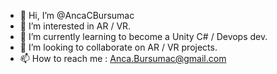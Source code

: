 - 👋 Hi, I’m @AncaCBursumac
- 👀 I’m interested in AR / VR. 
- 🌱 I’m currently learning to become a Unity C# / Devops dev.
- 💞️ I’m looking to collaborate on AR / VR projects. 
- 📫 How to reach me : Anca.Bursumac@gmail.com

<!---
AncaCBursumac/AncaCBursumac is a ✨ special ✨ repository because its `README.md` (this file) appears on your GitHub profile.
You can click the Preview link to take a look at your changes.
--->
